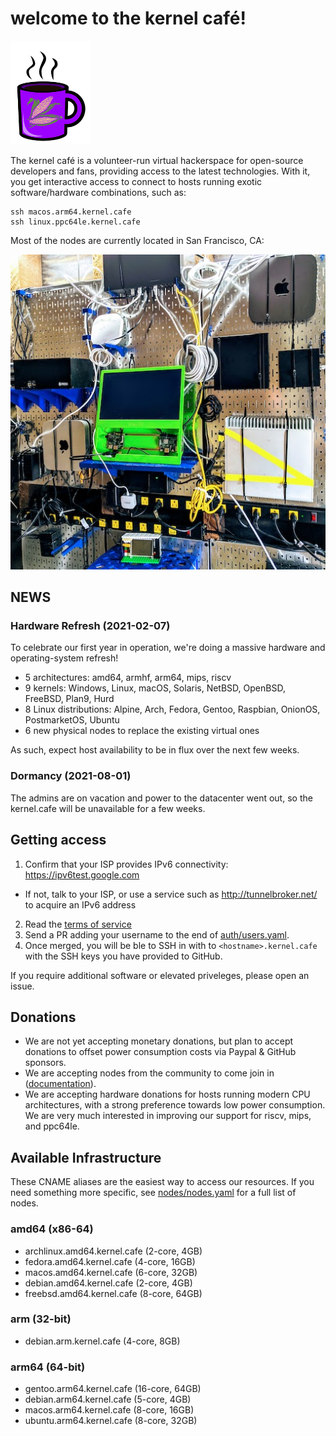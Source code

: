# welcome to the kernel café!

<img src="docs/logo.png" width="128">

The kernel café is a volunteer-run virtual hackerspace for open-source developers and fans, providing access to the latest technologies. With it, you get interactive access to connect to hosts running exotic software/hardware combinations, such as:

```
ssh macos.arm64.kernel.cafe
ssh linux.ppc64le.kernel.cafe
```

Most of the nodes are currently located in San Francisco, CA:

<img src="docs/photo.jpg">

## NEWS

### Hardware Refresh (2021-02-07)

To celebrate our first year in operation, we're doing a massive hardware and operating-system refresh!

* 5 architectures: amd64, armhf, arm64, mips, riscv
* 9 kernels: Windows, Linux, macOS, Solaris, NetBSD, OpenBSD, FreeBSD, Plan9, Hurd
* 8 Linux distributions: Alpine, Arch, Fedora, Gentoo, Raspbian, OnionOS, PostmarketOS, Ubuntu
* 6 new physical nodes to replace the existing virtual ones

As such, expect host availability to be in flux over the next few weeks.

### Dormancy (2021-08-01)

The admins are on vacation and power to the datacenter went out, so the kernel.cafe will be unavailable for a few weeks.

## Getting access

1. Confirm that your ISP provides IPv6 connectivity: https://ipv6test.google.com

  * If not, talk to your ISP, or use a service such as http://tunnelbroker.net/ to acquire an IPv6 address

2. Read the [terms of service](TERMS_OF_SERVICE.md)
3. Send a PR adding your username to the end of [auth/users.yaml](auth/users.yaml). 
4. Once merged, you will be ble to SSH in with to `<hostname>.kernel.cafe` with the SSH keys you have provided to GitHub.

If you require additional software or elevated priveleges, please open an issue.

## Donations

* We are not yet accepting monetary donations, but plan to accept donations to offset power consumption costs via Paypal & GitHub sponsors.
* We are accepting nodes from the community to come join in ([documentation](https://github.com/KernelCafe/automation/)). 
* We are accepting hardware donations for hosts running modern CPU architectures, with a strong preference towards low power consumption. We are very much interested in improving our support for riscv, mips, and ppc64le.

## Available Infrastructure

These CNAME aliases are the easiest way to access our resources. If you need something more specific, see [nodes/nodes.yaml](nodes/nodes.yaml) for a full list of nodes.

### amd64 (x86-64)

* archlinux.amd64.kernel.cafe (2-core, 4GB)
* fedora.amd64.kernel.cafe (4-core, 16GB)
* macos.amd64.kernel.cafe (6-core, 32GB)
* debian.amd64.kernel.cafe (2-core, 4GB)
* freebsd.amd64.kernel.cafe (8-core, 64GB)

### arm (32-bit)

* debian.arm.kernel.cafe (4-core, 8GB)

### arm64 (64-bit)

* gentoo.arm64.kernel.cafe (16-core, 64GB)
* debian.arm64.kernel.cafe (5-core, 4GB)
* macos.arm64.kernel.cafe (8-core, 16GB)
* ubuntu.arm64.kernel.cafe (8-core, 32GB)

